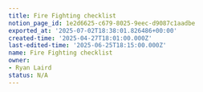 ```yaml
---
title: Fire Fighting checklist
notion_page_id: 1e2d6625-c679-8025-9eec-d9087c1aadbe
exported_at: '2025-07-02T18:38:01.826486+00:00'
created-time: '2025-04-27T18:01:00.000Z'
last-edited-time: '2025-06-25T18:15:00.000Z'
name: Fire Fighting checklist
owner:
- Ryan Laird
status: N/A
---
```


